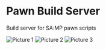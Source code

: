 # Pawn Build Server
Build server for SA:MP pawn scripts

![Picture 1](http://image.prntscr.com/image/4ea8dcf2012c48a6866a6ff12d7f2d14.png)
![Picture 2](http://image.prntscr.com/image/64ff3704436d4cefa9c7db74f03efccc.png)
![Picture 3](http://image.prntscr.com/image/408bda84d4714daf96112b39d7023b4a.png)
